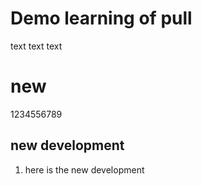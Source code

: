 # Demo learning of pull

text text text




# new

1234556789


## new development

1. here is the new development
